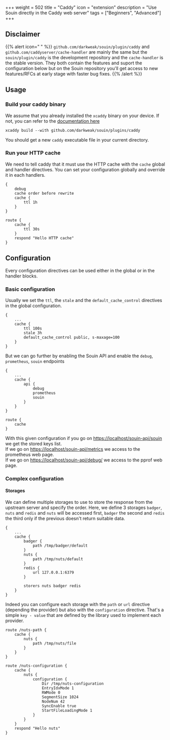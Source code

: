 +++
weight = 502
title = "Caddy"
icon = "extension"
description = "Use Souin directly in the Caddy web server"
tags = ["Beginners", "Advanced"]
+++

## Disclaimer
{{% alert icon=" " %}}
`github.com/darkweak/souin/plugin/caddy` and `github.com/caddyserver/cache-handler` are mainly the same but the `souin/plugin/caddy` is the development repository and the `cache-handler` is the stable version. They both contain the features and suport the configuration below but on the Souin repository you'll get access to new features/RFCs at early stage with faster bug fixes.
{{% /alert %}}

## Usage

### Build your caddy binary
We assume that you already installed the `xcaddy` binary on your device. If not, you can refer to the [documentation here](https://github.com/caddyserver/xcaddy#install)

```shell
xcaddy build --with github.com/darkweak/souin/plugins/caddy
```

You should get a new `caddy` executable file in your current directory.


### Run your HTTP cache
We need to tell caddy that it must use the HTTP cache with the `cache` global and handler directives. You can set your configuration globally and override it in each handlers.
```caddyfile
{
    debug
    cache order before rewrite
    cache {
        ttl 1h
    }
}

route {
    cache {
        ttl 30s
    }
    respond "Hello HTTP cache"
}
```

## Configuration
Every configuration directives can be used either in the global or in the handler blocks.

### Basic configuration
Usually we set the `ttl`, the `stale` and the `default_cache_control` directives in the global configuration.

```caddyfile
{
    ...
    cache {
        ttl 100s
        stale 3h
        default_cache_control public, s-maxage=100
    }
}
```

But we can go further by enabling the Souin API and enable the `debug`, `prometheus`, `souin` endpoints
```caddyfile
{
    ...
    cache {
        api {
            debug
            prometheus
            souin
        }
    }
}

route {
    cache
}
```
With this given configuration if you go on [https://localhost/souin-api/souin](https://localhost/souin-api/souin) we get the stored keys list.  
If we go on [https://localhost/souin-api/metrics](https://localhost/souin-api/metrics) we access to the prometheus web page.  
If we go on [https://localhost/souin-api/debug/](https://localhost/souin-api/debug/) we access to the pprof web page.  

### Complex configuration

#### Storages
We can define multiple storages to use to store the response from the upstream server and specify the order.
Here, we define 3 storages `badger`, `nuts` and `redis` and `nuts` will be accessed first, `badger` the second and `redis` the third only if the previous doesn't return suitable data.

```caddyfile
{
    ...
    cache {
        badger {
            path /tmp/badger/default
        }
        nuts {
            path /tmp/nuts/default
        }
        redis {
            url 127.0.0.1:6379
        }

        storers nuts badger redis
    }
}
```

Indeed you can configure each storage with the `path` or `url` directive (depending the provider) but also with the `configuration` directive. That's a simple `key - value` that are defined by the library used to implement each provider.
```caddyfile
route /nuts-path {
    cache {
        nuts {
            path /tmp/nuts/file
        }
    }
}

route /nuts-configuration {
    cache {
        nuts {
            configuration {
                Dir /tmp/nuts-configuration
                EntryIdxMode 1
                RWMode 0
                SegmentSize 1024
                NodeNum 42
                SyncEnable true
                StartFileLoadingMode 1
            }
        }
    }
    respond "Hello nuts"
}
```
